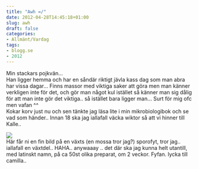 ```yaml
---
title: "Awh =/"
date: 2012-04-28T14:45:18+01:00
slug: awh
draft: false
categories:
- Allmänt/Vardag
tags:
- blogg.se
- 2012
---
```

Min stackars pojkvän...  
Han ligger hemma och har en såndär riktigt jävla kass dag som man abra har vissa dagar... Finns massor med viktiga saker att göra men man känner verkligen inte för det, och gör man något kul istället så känner man sig dålig för att man inte gör det viktiga.. så istället bara ligger man... Surt för mig ofc men vafan ^^  
Kokar korv just nu och sen tänkte jag läsa lite i min mikrobiologibok och se vad som händer.. Innan 18 ska jag iallafall väcka wiktor så att vi hinner till Kalle..  
  
![](/assets/images/blogg.se/wp_002766_200286375.jpg)  
Här får ni en fin bild på en växts (en mossa tror jag?) sporofyt, tror jag.. iallafall en växtdel.. HAHA.. anywaaay .. det där ska jag kunna helt utantill, med latinskt namn, på ca 50st olika preparat, om 2 veckor. Fyfan. lycka till camilla..
